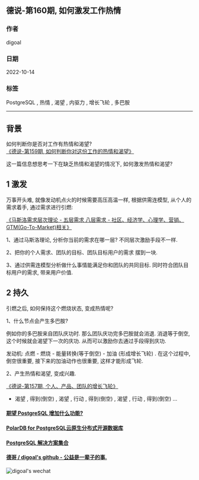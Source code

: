 ## 德说-第160期, 如何激发工作热情  
        
### 作者        
digoal        
        
### 日期        
2022-10-14        
        
### 标签        
PostgreSQL , 热情 , 渴望 , 内驱力 , 增长飞轮 , 多巴胺          
        
----        
        
## 背景        
    
如何判断你是否对工作有热情和渴望?  
[《德说-第159期, 如何判断你对这份工作的热情和渴望》](../202210/20221014_02.md)    
  
这一篇信息想思考一下在缺乏热情和渴望的情况下, 如何激发热情和渴望?  
  
## 1 激发
万事开头难, 就像发动机点火的时候需要高压高温一样, 根据供需连模型, 从个人的需求着手, 通过需求进行引燃:   
  
[《马斯洛需求层次理论 - 五层需求 八层需求 - 社区、经济学、心理学、营销、GTM(Go-To-Market)相关》](../202103/20210310_01.md)    
  
1、通过马斯洛理论, 分析你当前的需求在哪一层? 不同层次激励手段不一样.    
  
2、把你的个人需求、团队的目标、团队目标用户的需求 摆到一块.   
  
3、通过供需连模型分析做什么事情能满足你和团队的共同目标. 同时符合团队目标用户的需求, 带来用户价值.   
  
## 2 持久 
引燃之后, 如何保持这个燃烧状态, 变成热情呢?   
  
1、什么节点会产生多巴胺?   
  
例如你的多巴胺来自团队庆功时. 那么团队庆功完多巴胺就会消退. 消退等于倒空, 这个时候就会渴望下一次的庆功. 从而可以激励你去通过手段得到庆功.    
  
发动机: 点燃 - 燃烧 - 能量转换(等于倒空) - 加油 (形成增长飞轮) . 在这个过程中, 倒空很重要, 接下来的加油动作也很重要, 这样才能形成飞轮.   
  
2、产生热情和渴望, 变成兴趣.   
  
[《德说-第157期, 个人、产品、团队的增长飞轮》](../202210/20221007_03.md)    
  
- 渴望 , 得到(倒空) , 渴望 , 行动 , 得到(倒空) , 渴望 , 行动 , 得到(倒空) ...   
  
  
  
  
#### [期望 PostgreSQL 增加什么功能?](https://github.com/digoal/blog/issues/76 "269ac3d1c492e938c0191101c7238216")
  
  
#### [PolarDB for PostgreSQL云原生分布式开源数据库](https://github.com/ApsaraDB/PolarDB-for-PostgreSQL "57258f76c37864c6e6d23383d05714ea")
  
  
#### [PostgreSQL 解决方案集合](https://yq.aliyun.com/topic/118 "40cff096e9ed7122c512b35d8561d9c8")
  
  
#### [德哥 / digoal's github - 公益是一辈子的事.](https://github.com/digoal/blog/blob/master/README.md "22709685feb7cab07d30f30387f0a9ae")
  
  
![digoal's wechat](../pic/digoal_weixin.jpg "f7ad92eeba24523fd47a6e1a0e691b59")
  
